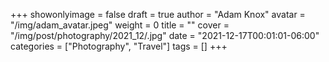 +++
showonlyimage = false
draft = true
author = "Adam Knox"
avatar = "/img/adam_avatar.jpeg"
weight = 0
title = ""
cover = "/img/post/photography/2021_12/.jpg"
date = "2021-12-17T00:01:01-06:00"
categories = ["Photography", "Travel"]
tags = []
+++
<!--more-->
